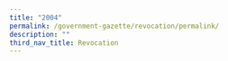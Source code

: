 ```yaml
---
title: "2004"
permalink: /government-gazette/revocation/permalink/
description: ""
third_nav_title: Revocation
---
```

